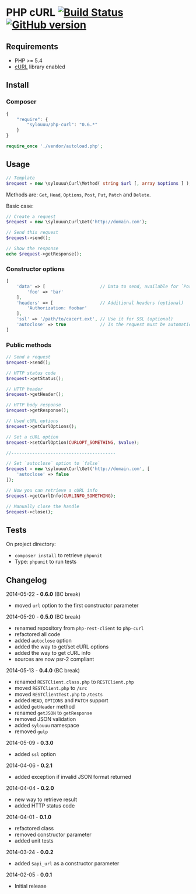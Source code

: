 # PHP cURL [![Build Status](https://travis-ci.org/sylouuu/php-curl.svg)](https://travis-ci.org/sylouuu/php-curl) [![GitHub version](https://badge.fury.io/gh/sylouuu%2Fphp-curl.svg)](http://badge.fury.io/gh/sylouuu%2Fphp-curl)

## Requirements

* PHP >= 5.4
* [cURL](http://php.net/manual/fr/book.curl.php/) library enabled

## Install

### Composer

```js
{
    "require": {
        "sylouuu/php-curl": "0.6.*"
    }
}
```

```php
require_once './vendor/autoload.php';
```

## Usage

```php
// Template
$request = new \sylouuu\Curl\Method( string $url [, array $options ] );
```

Methods are: `Get`, `Head`, `Options`, `Post`, `Put`, `Patch` and `Delete`.

Basic case:

```php
// Create a request
$request = new \sylouuu\Curl\Get('http://domain.com');

// Send this request
$request->send();

// Show the response
echo $request->getResponse();
```

### Constructor options

```php
[
    'data' => [                     // Data to send, available for `Post` `Put` and `Patch` (mandatory)
        'foo' => 'bar'
    ],
    'headers' => [                  // Additional headers (optional)
        'Authorization: foobar'
    ],
    'ssl' => '/path/to/cacert.ext', // Use it for SSL (optional)
    'autoclose' => true             // Is the request must be automatically closed (optional)
]
```

### Public methods

```php
// Send a request
$request->send();

// HTTP status code
$request->getStatus();

// HTTP header
$request->getHeader();

// HTTP body response
$request->getResponse();

// Used cURL options
$request->getCurlOptions();

// Set a cURL option
$request->setCurlOption(CURLOPT_SOMETHING, $value);

//----------------------------------------

// Set `autoclose` option to `false`
$request = new \sylouuu\Curl\Get('http://domain.com', [
    'autoclose' => false
]);

// Now you can retrieve a cURL info
$request->getCurlInfo(CURLINFO_SOMETHING);

// Manually close the handle
$request->close();
```

## Tests

On project directory:

* `composer install` to retrieve `phpunit`
* Type: `phpunit` to run tests

## Changelog

2014-05-22 - **0.6.0** (BC break)

* moved `url` option to the first constructor parameter

2014-05-20 - **0.5.0** (BC break)

* renamed repository from `php-rest-client` to `php-curl`
* refactored all code
* added `autoclose` option
* added the way to get/set cURL options
* added the way to get cURL info
* sources are now psr-2 compliant

2014-05-13 - **0.4.0** (BC break)

* renamed `RESTClient.class.php` to `RESTClient.php`
* moved `RESTClient.php` to `/src`
* moved `RESTClientTest.php` to `/tests`
* added `HEAD`, `OPTIONS` and `PATCH` support
* added `getHeader` method
* renamed `getJSON` to `getResponse`
* removed JSON validation
* added `sylouuu` namespace
* removed `gulp`

2014-05-09 - **0.3.0**

* added `ssl` option

2014-04-06 - **0.2.1**

* added exception if invalid JSON format returned

2014-04-04 - **0.2.0**

* new way to retrieve result
* added HTTP status code

2014-04-01 - **0.1.0**

* refactored class
* removed constructor parameter
* added unit tests

2014-03-24 - **0.0.2**

* added `$api_url` as a constructor parameter

2014-02-05 - **0.0.1**

* Initial release
